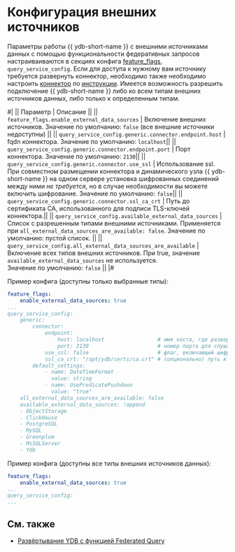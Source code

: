 # Конфигурация внешних источников

Параметры работы {{ ydb-short-name }} с внешними источниками данных с помощью функциональности федеративных запросов настраиваиваются в секциях конфига [feature_flags](../../reference/configuration/feature_flags.md), `query_service_config`.
Если для доступа к нужному вам источнику требуется развернуть коннектор, необходимо также необходимо настроить [коннектор](architecture.md#connectors) по [инструкции](../../devops/deployment-options/manual/federated-queries/connector-deployment.md).
Имеется возможность разрешить подключение {{ ydb-short-name }} либо ко всем типам внешних источников данных, либо только к определенным типам.

#|
|| Параметр | Описание ||
|| `feature_flags.enable_external_data_sources`
| Включение внешних источников.
Значение по умолчанию: `false` (все внешние источники недоступны) ||
|| `query_service_config.generic.connector.endpoint.host`
| fqdn коннектора.
Значение по умолчанию: `localhost`||
|| `query_service_config.generic.connector.endpoint.port`
| Порт коннектора.
Значение по умолчанию: `2130`||
|| `query_service_config.generic.connector.use_ssl`
| Использование ssl.
 При совместном размещении коннектора и динамического узла {{ ydb-short-name }} на одном сервере установка шифрованных соединений между ними *не требуется*, но в случае необходимости вы можете включить шифрование.
Значение по умолчанию: `false`||
|| `query_service_config.generic.connector.ssl_ca_crt`
| Путь до сертификата CA, использованного для подписи TLS-ключей коннектора.||
|| `query_service_config.available_external_data_sources`
| Список с разрешенным типами внешними источниками.
Применяется при `all_external_data_sources_are_available: false`.
Значение по умолчанию: пустой список. ||
|| `query_service_config.all_external_data_sources_are_available`
| Включение всех типов внешних источников.
При true, значение `available_external_data_sources` не используется.  
Значение по умолчанию: `false` ||
|#

Пример конфига (доступны только выбранные типы):

```yaml
feature_flags:
    enable_external_data_sources: true
...
query_service_config:
    generic:
        connector:
            endpoint:
                host: localhost                 # имя хоста, где развернут коннектор
                port: 2130                      # номер порта для слушающего сокета коннектора
            use_ssl: false                      # флаг, включающий шифрование соединений
            ssl_ca_crt: "/opt/ydb/certs/ca.crt" # (опционально) путь к сертификату CA
        default_settings:
            - name: DateTimeFormat
              value: string
            - name: UsePredicatePushdown
              value: "true"
    all_external_data_sources_are_available: false
    available_external_data_sources: !append
    - ObjectStorage
    - ClickHouse
    - PostgreSQL
    - MySQL
    - Greenplum
    - MsSQLServer
    - Ydb
```

Пример конфига (доступны все типы внешних источников данных):

```yaml
feature_flags:
    enable_external_data_sources: true
...
query_service_config:
...
```

## См. также

- [Развёртывание YDB с функцией Federated Query](../../devops/deployment-options/manual/federated-queries/index.md)
